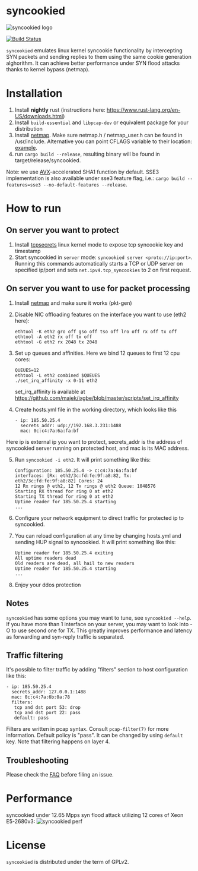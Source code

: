 syncookied
==========

![syncookied logo](https://beget.com/images/syncookied/ddos_beget.png)

[![Build Status](https://travis-ci.org/LTD-Beget/syncookied.svg?branch=master)](https://travis-ci.org/LTD-Beget/syncookied)

`syncookied` emulates linux kernel syncookie functionality by intercepting SYN packets
and sending replies to them using the same cookie generation alghorithm. It can achieve
better performance under SYN flood attacks thanks to kernel bypass (netmap).

Installation
============

1. Install **nightly** rust (instructions here: https://www.rust-lang.org/en-US/downloads.html)
2. Install `build-essential` and `libpcap-dev` or equivalent package for your distribution
3. Install [netmap](https://github.com/luigirizzo/netmap). Make sure netmap.h / netmap_user.h can be found in /usr/include. Alternative you can point CFLAGS variable to their location: [example](https://github.com/LTD-Beget/syncookied/blob/master/.travis.yml).
4. run `cargo build --release`, resulting binary will be found in target/release/syncookied. 

Note: we use [AVX](https://en.wikipedia.org/wiki/Advanced_Vector_Extensions)-accelerated SHA1 function by default. SSE3 implementation is also available under sse3 feature flag, i.e.:  `cargo build --features=sse3 --no-default-features --release`.

How to run
==========

On server you want to protect
------------------------------
1. Install [tcpsecrets](https://github.com/LTD-Beget/tcpsecrets) linux kernel mode to expose tcp syncookie key and timestamp
2. Start syncookied in `server` mode: `syncookied server <proto://ip:port>`. Running this 
commands automatically starts a TCP or UDP server on specified ip/port and sets `net.ipv4.tcp_syncookies` to 2 on first request.

On server you want to use for packet processing
-----------------------------------------------
1. Install [netmap](https://github.com/luigirizzo/netmap) and make sure it works (pkt-gen)

2. Disable NIC offloading features on the interface you want to use (eth2 here):

   ```
   ethtool -K eth2 gro off gso off tso off lro off rx off tx off 
   ethtool -A eth2 rx off tx off
   ethtool -G eth2 rx 2048 tx 2048
   ```

3. Set up queues and affinities. Here we bind 12 queues to first 12 cpu cores:

   ```
   QUEUES=12
   ethtool -L eth2 combined $QUEUES
   ./set_irq_affinity -x 0-11 eth2
   ```

    set_irq_affinity is available at https://github.com/majek/ixgbe/blob/master/scripts/set_irq_affinity

4. Create hosts.yml file in the working directory, which looks like this
   ```
   - ip: 185.50.25.4
     secrets_addr: udp://192.168.3.231:1488
     mac: 0c:c4:7a:6a:fa:bf
   ```
Here ip is external ip you want to protect, secrets_addr is the address of syncookied server running on protected host, and mac is its MAC address.

5. Run `syncookied -i eth2`. It will print something like this:
   ```
   Configuration: 185.50.25.4 -> c:c4:7a:6a:fa:bf
   interfaces: [Rx: eth2/3c:fd:fe:9f:a8:82, Tx: eth2/3c:fd:fe:9f:a8:82] Cores: 24
   12 Rx rings @ eth2, 12 Tx rings @ eth2 Queue: 1048576
   Starting RX thread for ring 0 at eth2
   Starting TX thread for ring 0 at eth2
   Uptime reader for 185.50.25.4 starting
   ...
   ```
6. Configure your network equipment to direct traffic for protected ip to syncookied.

7. You can reload configuration at any time by changing hosts.yml and sending HUP signal to syncookied. 
It will print something like this:

   ```
   Uptime reader for 185.50.25.4 exiting
   All uptime readers dead
   Old readers are dead, all hail to new readers
   Uptime reader for 185.50.25.4 starting
   ...
   ```

8. Enjoy your ddos protection

Notes
-----
`syncookied` has some options you may want to tune, see `syncookied --help`.
If you have more than 1 interface on your server, you may want to look into -O to use second one for TX. 
This greatly improves performance and latency as forwarding and syn-reply traffic is separated.

Traffic filtering
-----------------
It's possible to filter traffic by adding "filters" section to host configuration like this:
```
- ip: 185.50.25.4
  secrets_addr: 127.0.0.1:1488
  mac: 0c:c4:7a:6b:0a:78
  filters:
   tcp and dst port 53: drop
   tcp and dst port 22: pass
   default: pass
```
Filters are written in pcap syntax. Consult `pcap-filter(7)` for more information. 
Default policy is "pass". It can be changed by using `default` key.
Note that filtering happens on layer 4.

Troubleshooting
---------------
Please check the [FAQ](https://github.com/LTD-Beget/syncookied/wiki) before filing an issue.

Performance
===========
syncookied under 12.65 Mpps syn flood attack utilizing 12 cores of Xeon E5-2680v3:
![syncookied perf](http://i.imgur.com/Y5HhQmh.png)

License
=======
`syncookied` is distributed under the term of GPLv2.
